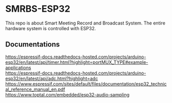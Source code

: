 # SMRBS-ESP32
This repo is about Smart Meeting Record and Broadcast System. The entire hardware system is controlled with ESP32.

## Documentations
https://espressif-docs.readthedocs-hosted.com/projects/arduino-esp32/en/latest/api/timer.html?highlight=portMUX_TYPE#example-applications</br>
https://espressif-docs.readthedocs-hosted.com/projects/arduino-esp32/en/latest/api/adc.html?highlight=adc</br>
https://www.espressif.com/sites/default/files/documentation/esp32_technical_reference_manual_en.pdf</br>
https://www.toptal.com/embedded/esp32-audio-sampling</br>

